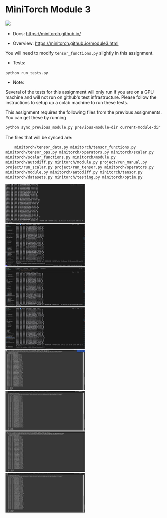 # MiniTorch Module 3

<img src="https://minitorch.github.io/minitorch.svg" width="50%">

* Docs: https://minitorch.github.io/

* Overview: https://minitorch.github.io/module3.html


You will need to modify `tensor_functions.py` slightly in this assignment.

* Tests:

```
python run_tests.py
```

* Note:

Several of the tests for this assignment will only run if you are on a GPU machine and will not
run on github's test infrastructure. Please follow the instructions to setup up a colab machine
to run these tests.

This assignment requires the following files from the previous assignments. You can get these by running

```bash
python sync_previous_module.py previous-module-dir current-module-dir
```

The files that will be synced are:

        minitorch/tensor_data.py minitorch/tensor_functions.py minitorch/tensor_ops.py minitorch/operators.py minitorch/scalar.py minitorch/scalar_functions.py minitorch/module.py minitorch/autodiff.py minitorch/module.py project/run_manual.py project/run_scalar.py project/run_tensor.py minitorch/operators.py minitorch/module.py minitorch/autodiff.py minitorch/tensor.py minitorch/datasets.py minitorch/testing.py minitorch/optim.py

<img src="./images/simple_CPU.png" width="50%">
<img src="./images/split_CPU.png" width="50%">
<img src="./images/xor_CPU.png" width="50%">
<img src="./images/simple_big_CPU.png" width="50%">

<img src="./images/simple_GPU.png" width="50%">
<img src="./images/split_GPU.png" width="50%">
<img src="./images/xor_GPU.png" width="50%">
<img src="./images/simple_big_GPU.png" width="50%">